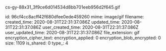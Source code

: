 cs-gy-88x31_3f9ce6d014534d8bb701eeb956d2f645.gif

id: 96cf4cc8acff42f680dfee0ede459260
mime: image/gif
filename: 
created_time: 2020-08-31T22:31:37.086Z
updated_time: 2020-08-31T22:31:37.086Z
user_created_time: 2020-08-31T22:31:37.086Z
user_updated_time: 2020-08-31T22:31:37.086Z
file_extension: gif
encryption_cipher_text: 
encryption_applied: 0
encryption_blob_encrypted: 0
size: 1109
is_shared: 0
type_: 4
